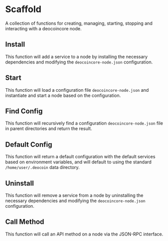 # Scaffold
A collection of functions for creating, managing, starting, stopping and interacting with a deocoincore node.

## Install
This function will add a service to a node by installing the necessary dependencies and modifying the `deocoincore-node.json` configuration.

## Start
This function will load a configuration file `deocoincore-node.json` and instantiate and start a node based on the configuration.

## Find Config
This function will recursively find a configuration `deocoincore-node.json` file in parent directories and return the result.

## Default Config
This function will return a default configuration with the default services based on environment variables, and will default to using the standard `/home/user/.deocoin` data directory.

## Uninstall
This function will remove a service from a node by uninstalling the necessary dependencies and modifying the `deocoincore-node.json` configuration.

## Call Method
This function will call an API method on a node via the JSON-RPC interface.
